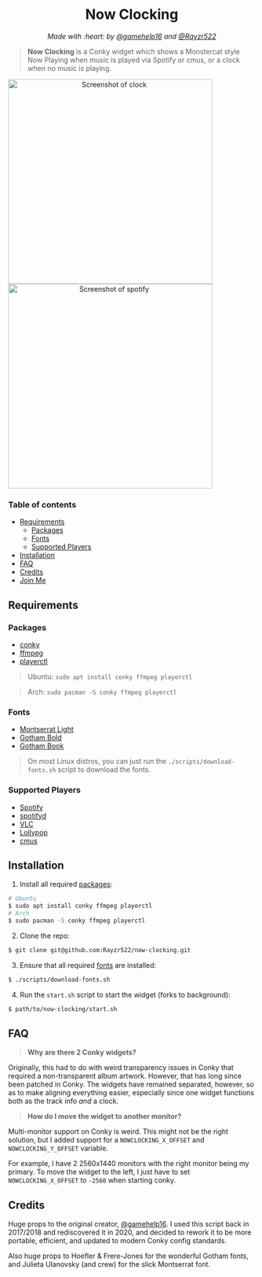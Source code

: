 <h1 align="center">Now Clocking</h1>
<p align="center"><i>Made with :heart: by <a href="https://github.com/gamehelp16">@gamehelp16</a> and <a href="https://github.com/Rayzr522">@Rayzr522</a></i></p>

> **Now Clocking** is a Conky widget which shows a Monstercat style Now Playing when music is played via Spotify or cmus, or a clock when no music is playing.

<div align="center" style="display:inline">
<img alt="Screenshot of clock" src="res/now-clocking-clock.jpg" width="416px" />
<img alt="Screenshot of spotify" src="res/now-clocking-spotify.jpg" width="416px" />
</div>

### Table of contents

- [Requirements](#requirements)
  - [Packages](#packages)
  - [Fonts](#fonts)
  - [Supported Players](#supported-players)
- [Installation](#installation)
- [FAQ](#faq)
- [Credits](#credits)
- [Join Me](#join-me)

## Requirements

### Packages

- [conky](https://github.com/brndnmtthws/conky/)
- [ffmpeg](https://www.ffmpeg.org/)
- [playerctl](https://github.com/altdesktop/playerctl)

> Ubuntu: `sudo apt install conky ffmpeg playerctl`

> Arch: `sudo pacman -S conky ffmpeg playerctl`

### Fonts

- [Montserrat Light](https://fonts.google.com/specimen/Montserrat?selection.family=Montserrat:300)
- [Gotham Bold](https://www.fontmirror.com/gotham-bold)
- [Gotham Book](https://www.fontmirror.com/gotham-book)

> On most Linux distros, you can just run the `./scripts/download-fonts.sh` script to download the fonts.

### Supported Players

- [Spotify](https://www.spotify.com/)
- [spotifyd](https://github.com/Spotifyd/spotifyd)
- [VLC](https://www.videolan.org/)
- [Lollypop](https://wiki.gnome.org/Apps/Lollypop)
- [cmus](https://cmus.github.io/)

## Installation

1. Install all required [packages](#packages):

```bash
# Ubuntu
$ sudo apt install conky ffmpeg playerctl
# Arch
$ sudo pacman -S conky ffmpeg playerctl
```

2. Clone the repo:

```bash
$ git clone git@github.com:Rayzr522/now-clocking.git
```

3. Ensure that all required [fonts](#fonts) are installed:

```bash
$ ./scripts/download-fonts.sh
```

4. Run the `start.sh` script to start the widget (forks to background):

```bash
$ path/to/now-clocking/start.sh
```

## FAQ

> **Why are there 2 Conky widgets?**

Originally, this had to do with weird transparency issues in Conky that required a non-transparent album artwork. However, that has long since been patched in Conky. The widgets have remained separated, however, so as to make aligning everything easier, especially since one widget functions both as the track info _and_ a clock.

> **How do I move the widget to another monitor?**

Multi-monitor support on Conky is weird. This might not be the right solution, but I added support for a `NOWCLOCKING_X_OFFSET` and `NOWCLOCKING_Y_OFFSET` variable.

For example, I have 2 2560x1440 monitors with the right monitor being my primary. To move the widget to the left, I just have to set `NOWCLOCKING_X_OFFSET` to `-2560` when starting conky.

## Credits

Huge props to the original creator, [@gamehelp16](https://github.com/gamehelp16). I used this script back in 2017/2018 and rediscovered it in 2020, and decided to rework it to be more portable, efficient, and updated to modern Conky config standards.

Also huge props to Hoefler & Frere-Jones for the wonderful Gotham fonts, and Julieta Ulanovsky (and crew) for the slick Montserrat font.
